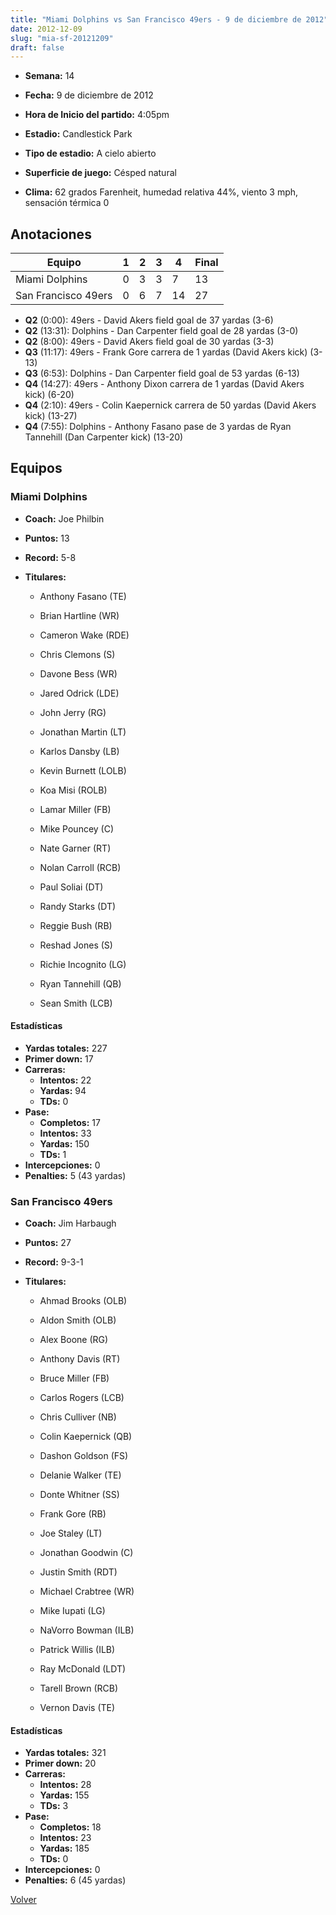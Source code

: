 ```yaml
---
title: "Miami Dolphins vs San Francisco 49ers - 9 de diciembre de 2012"
date: 2012-12-09
slug: "mia-sf-20121209"
draft: false
---
```


* **Semana:** 14
* **Fecha:** 9 de diciembre de 2012

* **Hora de Inicio del partido:** 4:05pm
* **Estadio:** Candlestick Park
* **Tipo de estadio:** A cielo abierto
* **Superficie de juego:** Césped natural
* **Clima:** 62 grados Farenheit, humedad relativa 44%, viento 3 mph, sensación térmica 0





## Anotaciones
| Equipo | 1 | 2 | 3 | 4 | Final |
|--------|---|---|---|---|-------|
| Miami Dolphins  | 0 | 3 | 3 | 7  | 13 |
| San Francisco 49ers  | 0 | 6 | 7 | 14  | 27 |
* **Q2** (0:00): 49ers - David Akers field goal de 37 yardas (3-6)
* **Q2** (13:31): Dolphins - Dan Carpenter field goal de 28 yardas (3-0)
* **Q2** (8:00): 49ers - David Akers field goal de 30 yardas (3-3)
* **Q3** (11:17): 49ers - Frank Gore carrera de 1 yardas (David Akers kick) (3-13)
* **Q3** (6:53): Dolphins - Dan Carpenter field goal de 53 yardas (6-13)
* **Q4** (14:27): 49ers - Anthony Dixon carrera de 1 yardas (David Akers kick) (6-20)
* **Q4** (2:10): 49ers - Colin Kaepernick carrera de 50 yardas (David Akers kick) (13-27)
* **Q4** (7:55): Dolphins - Anthony Fasano pase de 3 yardas de Ryan Tannehill (Dan Carpenter kick) (13-20)


## Equipos


### Miami Dolphins
* **Coach:** Joe Philbin
* **Puntos:** 13
* **Record:** 5-8
* **Titulares:** 

  * Anthony Fasano (TE) 

  * Brian Hartline (WR) 

  * Cameron Wake (RDE) 

  * Chris Clemons (S) 

  * Davone Bess (WR) 

  * Jared Odrick (LDE) 

  * John Jerry (RG) 

  * Jonathan Martin (LT) 

  * Karlos Dansby (LB) 

  * Kevin Burnett (LOLB) 

  * Koa Misi (ROLB) 

  * Lamar Miller (FB) 

  * Mike Pouncey (C) 

  * Nate Garner (RT) 

  * Nolan Carroll (RCB) 

  * Paul Soliai (DT) 

  * Randy Starks (DT) 

  * Reggie Bush (RB) 

  * Reshad Jones (S) 

  * Richie Incognito (LG) 

  * Ryan Tannehill (QB) 

  * Sean Smith (LCB) 

#### Estadísticas
* **Yardas totales:** 227
* **Primer down:** 17
* **Carreras:**
  * **Intentos:** 22
  * **Yardas:** 94
  * **TDs:** 0
* **Pase:**
  * **Completos:** 17
  * **Intentos:** 33
  * **Yardas:** 150
  * **TDs:** 1
* **Intercepciones:** 0
* **Penalties:** 5 (43 yardas)

### San Francisco 49ers
* **Coach:** Jim Harbaugh
* **Puntos:** 27
* **Record:** 9-3-1
* **Titulares:** 

  * Ahmad Brooks (OLB) 

  * Aldon Smith (OLB) 

  * Alex Boone (RG) 

  * Anthony Davis (RT) 

  * Bruce Miller (FB) 

  * Carlos Rogers (LCB) 

  * Chris Culliver (NB) 

  * Colin Kaepernick (QB) 

  * Dashon Goldson (FS) 

  * Delanie Walker (TE) 

  * Donte Whitner (SS) 

  * Frank Gore (RB) 

  * Joe Staley (LT) 

  * Jonathan Goodwin (C) 

  * Justin Smith (RDT) 

  * Michael Crabtree (WR) 

  * Mike Iupati (LG) 

  * NaVorro Bowman (ILB) 

  * Patrick Willis (ILB) 

  * Ray McDonald (LDT) 

  * Tarell Brown (RCB) 

  * Vernon Davis (TE) 

#### Estadísticas
* **Yardas totales:** 321
* **Primer down:** 20
* **Carreras:**
  * **Intentos:** 28
  * **Yardas:** 155
  * **TDs:** 3
* **Pase:**
  * **Completos:** 18
  * **Intentos:** 23
  * **Yardas:** 185
  * **TDs:** 0
* **Intercepciones:** 0
* **Penalties:** 6 (45 yardas)


[Volver](/historia/2012)
